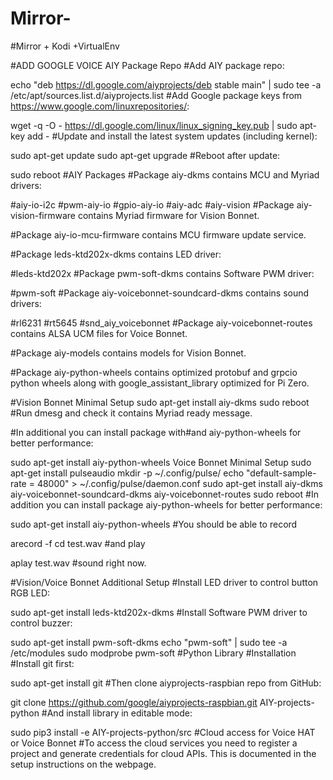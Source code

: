 # Mirror-
#Mirror + Kodi +VirtualEnv



#ADD GOOGLE VOICE AIY Package Repo
#Add AIY package repo:

echo "deb https://dl.google.com/aiyprojects/deb stable main" | sudo tee -a /etc/apt/sources.list.d/aiyprojects.list
#Add Google package keys from https://www.google.com/linuxrepositories/:

wget -q -O - https://dl.google.com/linux/linux_signing_key.pub | sudo apt-key add -
#Update and install the latest system updates (including kernel):

sudo apt-get update
sudo apt-get upgrade
#Reboot after update:

sudo reboot
#AIY Packages
#Package aiy-dkms contains MCU and Myriad drivers:

#aiy-io-i2c
#pwm-aiy-io
#gpio-aiy-io
#aiy-adc
#aiy-vision
#Package aiy-vision-firmware contains Myriad firmware for Vision Bonnet.

#Package aiy-io-mcu-firmware contains MCU firmware update service.

#Package leds-ktd202x-dkms contains LED driver:

#leds-ktd202x
#Package pwm-soft-dkms contains Software PWM driver:

#pwm-soft
#Package aiy-voicebonnet-soundcard-dkms contains sound drivers:

#rl6231
#rt5645
#snd_aiy_voicebonnet
#Package aiy-voicebonnet-routes contains ALSA UCM files for Voice Bonnet.

#Package aiy-models contains models for Vision Bonnet.

#Package aiy-python-wheels contains optimized protobuf and grpcio python wheels along with google_assistant_library optimized for Pi Zero.

#Vision Bonnet Minimal Setup
sudo apt-get install aiy-dkms
sudo reboot
#Run dmesg and check it contains Myriad ready message.

#In additional you can install package with#and aiy-python-wheels for better performance:

sudo apt-get install aiy-python-wheels
Voice Bonnet Minimal Setup
sudo apt-get install pulseaudio
mkdir -p ~/.config/pulse/
echo "default-sample-rate = 48000" > ~/.config/pulse/daemon.conf
sudo apt-get install aiy-dkms aiy-voicebonnet-soundcard-dkms aiy-voicebonnet-routes
sudo reboot
#In addition you can install package aiy-python-wheels for better performance:

sudo apt-get install aiy-python-wheels
#You should be able to record

arecord -f cd test.wav
#and play

aplay test.wav
#sound right now.

#Vision/Voice Bonnet Additional Setup
#Install LED driver to control button RGB LED:

sudo apt-get install leds-ktd202x-dkms
#Install Software PWM driver to control buzzer:

sudo apt-get install pwm-soft-dkms
echo "pwm-soft" | sudo tee -a /etc/modules
sudo modprobe pwm-soft
#Python Library
#Installation
#Install git first:

sudo apt-get install git
#Then clone aiyprojects-raspbian repo from GitHub:

git clone https://github.com/google/aiyprojects-raspbian.git AIY-projects-python
#And install library in editable mode:

sudo pip3 install -e AIY-projects-python/src
#Cloud access for Voice HAT or Voice Bonnet
#To access the cloud services you need to register a project and generate credentials for cloud APIs. This is documented in the setup instructions on the webpage.
